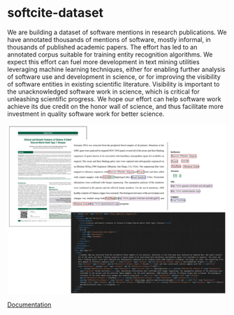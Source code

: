 # softcite-dataset

We are building a dataset of software mentions in research publications. We have annotated thousands of mentions of software, mostly informal, in thousands of published academic papers. The effort has led to an annotated corpus suitable for training entity recognition algorithms. We expect this effort can fuel more development in text mining utilities leveraging machine learning techniques, either for enabling further analysis of software use and development in science, or for improving the visibility of software entities in existing scientific literature. Visibility is important to the unacknowledged software work in science, which is critical for unleashing scientific progress. We hope our effort can help software work achieve its due credit on the honor wall of science, and thus facilitate more investment in quality software work for better science.

![softcite-dataset: from PDF annotation to output](https://raw.githubusercontent.com/caifand/softcite-dataset/f20811c3ddc565441228e37c60e4e8205538512b/docs/images/pdf-tei-annotated-example.jpg)

[Documentation](https://howisonlab.github.io/softcite-dataset/)
